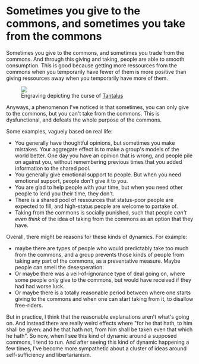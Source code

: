 Sometimes you give to the commons, and sometimes you take from the commons
==========================================================================

Sometimes you give to the commons, and sometimes you trade from the commons. And through this giving and taking, people are able to smooth consumption. This is good because getting more ressources from the commons when you temporarily have fewer of them is more positive than giving ressources away when you temporarily have more of them. <figure> <img src="https://i.imgur.com/eiwMyEI.jpg"><br><figcaption> Engraving depicting the curse of [Tantalus](https://en.wikipedia.org/wiki/Tantalus) </figcaption> </figure>

Anyways, a phenomenon I've noticed is that sometimes, you can only give to the commons, but you can't take from the commons. This is dysfunctional, and defeats the whole purpose of the commons.


Some examples, vaguely based on real life:

- You generally have thoughtful opinions, but sometimes you make mistakes. Your aggregate effect is to make a group's models of the world better. One day you have an opinion that is wrong, and people pile on against you, without remembering previous times that you added information to the shared pool.
- You generally give emotional support to people. But when you need emotional support, people don't give it to you.
- You are glad to help people with your time, but when you need other people to lend you their time, they don't.
- There is a shared pool of ressources that status-poor people are expected to fill, and high-status people are welcome to partake of.
- Taking from the commons is socially punished, such that people *can't even think* of the idea of taking from the commons as an option that they have.

Overall, there might be reasons for these kinds of dynamics. For example:

- maybe there are types of people who would predictably take too much from the commons, and a group prevents those kinds of people from taking any part of the commons, as a preventative measure.  Maybe people can smell the desesperation. 
- Or maybe there was a veil-of-ignorance type of deal going on, where some people only give to the commons, but would have received if they had had worse luck. 
- Or maybe there is a totally reasonable period between where one starts giving to the commons and when one can start taking from it, to disallow free-riders.

But in practice, I think that the reasonable explanations aren't what's going on. And instead there are really weird effects where "for he that hath, to him shall be given: and he that hath not, from him shall be taken even that which he hath". So now, when I see this kind of dynamic around a supposed commons, I tend to run. And after seeing this kind of dynamic happening a few times, I've become more sympathetic about a cluster of ideas around self-sufficiency and libertarianism. 
